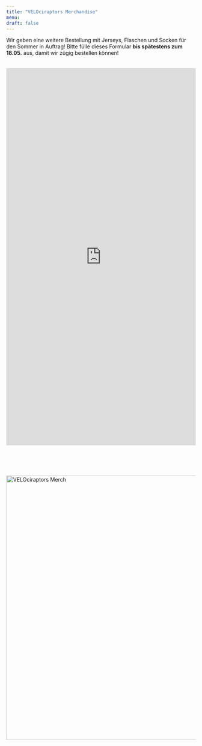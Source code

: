 ```yaml
---
title: "VELOciraptors Merchandise"
menu:
draft: false
--- 
```



Wir geben eine weitere Bestellung mit Jerseys, Flaschen und Socken für den Sommer in Auftrag! Bitte fülle dieses Formular **bis spätestens zum 18.05.** aus, damit wir zügig bestellen können!


<div style="margin-top: 2.0rem;"></div>

<iframe src="https://docs.google.com/forms/d/e/1FAIpQLSerYNAWgj5J_HEDpSoCHoI0psnChYqpdUtGFXcs5CwUBXBbkQ/viewform?embedded=true"
        width="100%" height="1000" frameborder="0" marginheight="0" marginwidth="0">
  Wird geladen…
</iframe>

<div style="margin-top: 5.0rem;"></div>

<div style="margin-top: 2rem;">
  <img src="/images/merch.jpg" alt="VELOciraptors Merch" width="700" style="display: block; margin: 0 auto;">
</div>